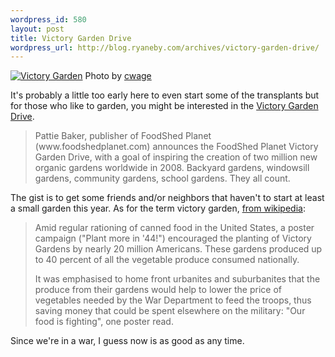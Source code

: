 ```yaml
--- 
wordpress_id: 580
layout: post
title: Victory Garden Drive
wordpress_url: http://blog.ryaneby.com/archives/victory-garden-drive/
---
```

<a href="http://flickr.com/photos/cwage/108432145/"><img src="http://farm1.static.flickr.com/45/108432145_b7eb8a2ceb.jpg" alt="Victory Garden" /></a>
Photo by <a href="http://flickr.com/photos/cwage/108432145/">cwage</a>

It's probably a little too early here to even start some of the transplants but for those who like to garden, you might be interested in the <a href="http://www.victorygardendrive.blogspot.com/">Victory Garden Drive</a>.

<blockquote>Pattie Baker, publisher of FoodShed Planet (www.foodshedplanet.com) announces the FoodShed Planet Victory Garden Drive, with a goal of inspiring the creation of two million new organic gardens worldwide in 2008. Backyard gardens, windowsill gardens, community gardens, school gardens. They all count.</blockquote>

The gist is to get some friends and/or neighbors that haven't to start at least a small garden this year. As for the term victory garden, <a href="http://en.wikipedia.org/wiki/Victory_garden">from wikipedia</a>:

<blockquote>Amid regular rationing of canned food in the United States, a poster campaign ("Plant more in '44!") encouraged the planting of Victory Gardens by nearly 20 million Americans. These gardens produced up to 40 percent of all the vegetable produce consumed nationally.

It was emphasised to home front urbanites and suburbanites that the produce from their gardens would help to lower the price of vegetables needed by the War Department to feed the troops, thus saving money that could be spent elsewhere on the military: "Our food is fighting", one poster read.</blockquote>

Since we're in a war, I guess now is as good as any time.
